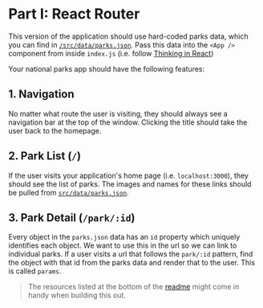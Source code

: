 # Part I: React Router

This version of the application should use hard-coded parks data, which you can
find in [`/src/data/parks.json`](./src/data/parks.json). Pass this data into the
`<App />` component from inside `index.js` (i.e. follow
[Thinking in React](https://reactjs.org/docs/thinking-in-react.html))

Your national parks app should have the following features:

## 1. Navigation

No matter what route the user is visiting, they should always see a navigation
bar at the top of the window. Clicking the title should take the user back to
the homepage.

## 2. Park List (`/`)

If the user visits your application's home page (i.e. `localhost:3000`), they
should see the list of parks. The images and names for these links should be
pulled from [`src/data/parks.json`](./src/data/parks.json).

## 3. Park Detail (`/park/:id`)

Every object in the `parks.json` data has an `id` property which uniquely
identifies each object. We want to use this in the url so we can link to
individual parks. If a user visits a url that follows the `park/:id` pattern,
find the object with that id from the parks data and render that to the user.
This is called `params`.

> The resources listed at the bottom of the [readme](README.md) might come in
> handy when building this out.
